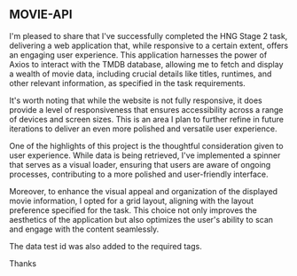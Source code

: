 ## MOVIE-API
I'm pleased to share that I've successfully completed the HNG Stage 2 task, delivering a web application that, while responsive to a certain extent, offers an engaging user experience. This application harnesses the power of Axios to interact with the TMDB database, allowing me to fetch and display a wealth of movie data, including crucial details like titles, runtimes, and other relevant information, as specified in the task requirements.

It's worth noting that while the website is not fully responsive, it does provide a level of responsiveness that ensures accessibility across a range of devices and screen sizes. This is an area I plan to further refine in future iterations to deliver an even more polished and versatile user experience.

One of the highlights of this project is the thoughtful consideration given to user experience. While data is being retrieved, I've implemented a spinner that serves as a visual loader, ensuring that users are aware of ongoing processes, contributing to a more polished and user-friendly interface.

Moreover, to enhance the visual appeal and organization of the displayed movie information, I opted for a grid layout, aligning with the layout preference specified for the task. This choice not only improves the aesthetics of the application but also optimizes the user's ability to scan and engage with the content seamlessly.

The data test id was also added to the required tags.

Thanks
